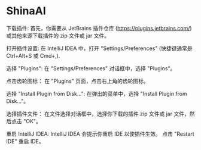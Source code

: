 # ShinaAI

下载插件: 首先，你需要从 JetBrains 插件仓库 (https://plugins.jetbrains.com/) 或其他来源下载插件的 zip 文件或 jar 文件。

打开插件设置: 在 IntelliJ IDEA 中，打开 "Settings/Preferences" (快捷键通常是 Ctrl+Alt+S 或 Cmd+,).

选择 "Plugins": 在 "Settings/Preferences" 对话框中，选择 "Plugins"。

点击齿轮图标： 在 "Plugins" 页面，点击右上角的齿轮图标。

选择 "Install Plugin from Disk...": 在弹出的菜单中，选择 "Install Plugin from Disk..."。

选择插件文件： 在文件选择对话框中，选择你下载的插件 zip 文件或 jar 文件，然后点击 "OK"。

重启 IntelliJ IDEA: IntelliJ IDEA 会提示你重启 IDE 以使插件生效。 点击 "Restart IDE" 重启 IDE。
